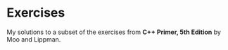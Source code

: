 # Exercises
My solutions to a subset of the exercises from **C++ Primer, 5th Edition** by Moo and Lippman.
